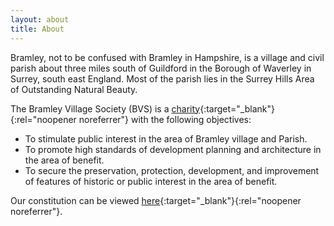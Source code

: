 ```yaml
---
layout: about
title: About
---
```


Bramley, not to be confused with Bramley in Hampshire, is a village and civil parish about three miles south of Guildford in the Borough of Waverley in Surrey, south east England. Most of the parish lies in the Surrey Hills Area of Outstanding Natural Beauty.

The Bramley Village Society (BVS) is a [charity](https://register-of-charities.charitycommission.gov.uk/charity-details/?regid=266026&subid=0){:target="_blank"}{:rel="noopener noreferrer"} with the following objectives:

- To stimulate public interest in the area of Bramley village and Parish.
- To promote high standards of development planning and architecture in the area of benefit.
- To secure the preservation, protection, development, and improvement of features of historic or public interest in the area of benefit.

Our constitution can be viewed [here](https://drive.google.com/file/d/10dN-5BwGsKaoy7a5qlz0I69DQH0ZTwxK/view?usp=sharing){:target="_blank"}{:rel="noopener noreferrer"}.
